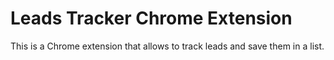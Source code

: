 # Leads Tracker Chrome Extension

This is a Chrome extension that allows to track leads and save them in a list.
